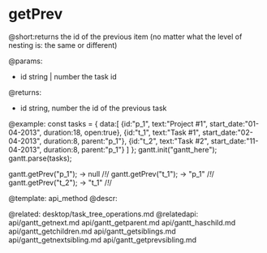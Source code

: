 getPrev
=============
@short:returns the id of the previous item (no matter what the level of nesting is: the same or different)
	

@params:
- id	string | number	the task id


@returns:
- id	string, number	the id of the previous task

@example:
const tasks = {
  data:[
     {id:"p_1", text:"Project #1", start_date:"01-04-2013", duration:18, 
     open:true},
     {id:"t_1", text:"Task #1", start_date:"02-04-2013", duration:8,
     parent:"p_1"},
     {id:"t_2", text:"Task #2", start_date:"11-04-2013", duration:8,
     parent:"p_1"}
   ]
};
gantt.init("gantt_here");
gantt.parse(tasks);

gantt.getPrev("p_1"); ->  null /*!*/
gantt.getPrev("t_1"); -> "p_1" /*!*/
gantt.getPrev("t_2"); -> "t_1"  /*!*/

@template:	api_method
@descr:

@related:
	desktop/task_tree_operations.md
@relatedapi:
	api/gantt_getnext.md
    api/gantt_getparent.md
    api/gantt_haschild.md
    api/gantt_getchildren.md
    api/gantt_getsiblings.md
    api/gantt_getnextsibling.md 
    api/gantt_getprevsibling.md 